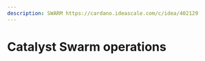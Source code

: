 ```yaml
---
description: SWARM https://cardano.ideascale.com/c/idea/402129
---
```


# Catalyst Swarm operations

